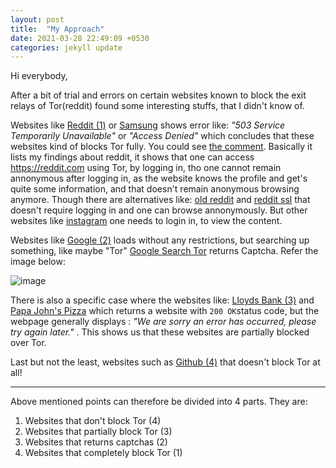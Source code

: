 ```yaml
---
layout: post
title:  "My Approach"
date: 2021-03-28 22:49:09 +0530
categories: jekyll update
---
```


Hi everybody,

After a bit of trial and errors on certain websites known to block the exit relays of Tor(reddit) found some interesting stuffs, that I didn't know of.

Websites like [Reddit (1)](https://reddit.com) or [Samsung](https://www.samsung.com/) shows error like: _"503 Service Temporarily Unavailable"_ or _"Access Denied"_ which concludes that these websites kind of blocks Tor fully.  You could see [the comment](https://gitlab.torproject.org/tpo/community/support/-/issues/40013#note_2728858). Basically it lists my findings about reddit, it shows that one can access https://reddit.com using Tor, by logging in, tho one cannot remain annonymous after logging in, as the website knows the profile and get's quite some information, and that doesn't remain anonymous browsing anymore.
Though there are alternatives like: [old reddit](https://old.reddit.com) and [reddit ssl](https://ssl.reddit.com) that doesn't require logging in and one can browse annonymously.
But other websites like [instagram](https://instagram.com) one needs to login in, to view the content. 

Websites like [Google (2)](https://google.com) loads without any restrictions, but searching up something, like maybe "Tor" [Google Search Tor](https://www.google.com/search?q=tor) returns Captcha. 
Refer the image below: 

![image](https://user-images.githubusercontent.com/34208125/112763802-a582cd00-9023-11eb-87bb-073797a82795.png)

There is also a specific case where the websites like: [Lloyds Bank (3)](https://www.lloydsbank.com/) and [Papa John's Pizza](https://www.papajohns.com/) which returns a website with `200 OK`status code, but the webpage generally displays : _"We are sorry an error has occurred, please try again later."_ . This shows us that these websites are partially blocked over Tor.

Last but not the least, websites such as [Github (4)](https://github.com/) that doesn't block Tor at all!

----------------------------------------------------------------------------------------

Above mentioned points can therefore be divided into 4 parts. They are:
1. Websites that don't block Tor      (4)
2. Websites that partially block Tor  (3)
3. Websites that returns captchas     (2)
4. Websites that completely block Tor (1)


